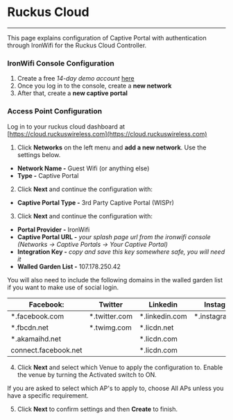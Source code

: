 # **Ruckus Cloud**

---

This page explains configuration of Captive Portal with authentication through IronWifi for the Ruckus Cloud Controller. 

### IronWifi Console Configuration

1. Create a free _14-day demo account_ [here](https://console.ironwifi.com/register)
2. Once you log in to the console, create a **new network**
3. After that, create a **new captive portal**

### Access Point Configuration

Log in to your ruckus cloud dashboard at [https://cloud.ruckuswireless.com](https://cloud.ruckuswireless.com)

1. Click **Networks** on the left menu and **add a new network**. Use the settings below.

- **Network Name -** Guest Wifi (or anything else) 
- **Type -** Captive Portal

2. Click **Next** and continue the configuration with:

- **Captive Portal Type -** 3rd Party Captive Portal (WISPr)

3. Click **Next** and continue the configuration with:

- **Portal Provider -** IronWifi
- **Captive Portal URL -** *your splash page url from the ironwifi console (Networks -> Captive Portals -> Your Captive Portal)*
- **Integration Key -** *copy and save this key somewhere safe, you will need it*
- **Walled Garden List -** 107.178.250.42

You will also need to include the following domains in the walled garden list  if you want to make use of social login.

**Facebook:** | Twitter | Linkedin | Instagram |
------------- | ------- | -------- | --------- |
*.facebook.com | *.twitter.com | *.linkedin.com | *.instagram.com
*.fbcdn.net | *.twimg.com | *.licdn.net |
*.akamaihd.net |          | *.licdn.com |
connect.facebook.net |     | *.licdn.com |

4. Click **Next** and select which Venue to apply the configuration to. Enable the venue by turning the Activated switch to ON.

If you are asked to select which AP's to apply to, choose All APs unless you have a specific requirement.

5. Click **Next** to confirm settings and then **Create** to finish.
